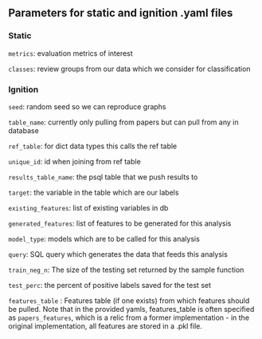 ## Parameters for static and ignition .yaml files

### Static
`metrics`: evaluation metrics of interest

`classes`: review groups from our data which we consider for classification

### Ignition
`seed`: random seed so we can reproduce graphs

`table_name`: currently only pulling from papers but can pull from any in database

`ref_table`: for dict data types this calls the ref table

`unique_id`: id when joining from ref table

`results_table_name`: the psql table that we push results to

`target`: the variable in the table which are our labels

`existing_features`: list of existing variables in db

`generated_features`: list of features to be generated for this analysis

`model_type`: models which are to be called for this analysis

`query`: SQL query which generates the data that feeds this analysis

`train_neg_n`: The size of the testing set returned by the sample function

`test_perc`: the percent of positive labels saved for the test set

`features_table` : Features table (if one exists) from which features should be pulled. Note that in the provided yamls, features_table is often specified as `papers_features`, which is a relic from a former implementation - in the original implementation, all features are stored in a .pkl file.
